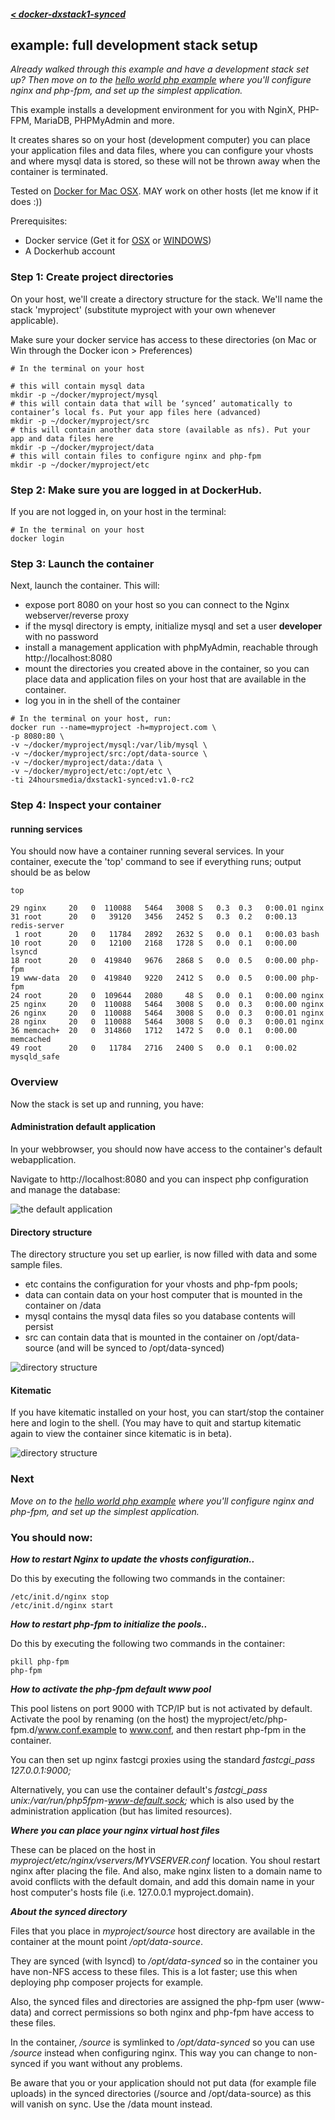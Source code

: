 ##### [< docker-dxstack1-synced](../../README.md)
## example: full development stack setup


*Already walked through this example and have a development stack set up? Then move on to the [hello world php example](02-helloworld.md) where you'll configure nginx and php-fpm, and set up
                                                                                                     the simplest application.*


This example installs a development environment for you with NginX, PHP-FPM, MariaDB, PHPMyAdmin and more.

It creates shares so on your host (development computer) you can place your application files and data files,
where you can configure your vhosts and where mysql data is stored, so these will not be thrown away when the container is terminated.



Tested on [Docker for Mac OSX](https://docs.docker.com/docker-for-mac/). MAY work on other hosts (let me know if it does :))

Prerequisites:

- Docker service (Get it for [OSX](https://docs.docker.com/docker-for-mac/) or [WINDOWS](https://docs.docker.com/docker-for-windows/))
- A Dockerhub account

### Step 1: Create project directories

On your host, we'll create a directory structure for the stack. We'll name the stack 'myproject'
(substitute myproject with your own whenever applicable).

Make sure your docker service has access to these directories (on Mac or Win through the Docker icon > Preferences)

```
# In the terminal on your host

# this will contain mysql data
mkdir -p ~/docker/myproject/mysql
# this will contain data that will be ‘synced’ automatically to container’s local fs. Put your app files here (advanced)
mkdir -p ~/docker/myproject/src
# this will contain another data store (available as nfs). Put your app and data files here
mkdir -p ~/docker/myproject/data
# this will contain files to configure nginx and php-fpm
mkdir -p ~/docker/myproject/etc
```

### Step 2: Make sure you are logged in at DockerHub.

If you are not logged in, on your host in the terminal:

```
# In the terminal on your host
docker login
```

### Step 3: Launch the container

Next, launch the container. This will:

* expose port 8080 on your host so you can connect to the Nginx webserver/reverse proxy
* if the mysql directory is empty, initialize mysql and set a user **developer** with no password
* install a management application with phpMyAdmin, reachable through http://localhost:8080
* mount the directories you created above in the container, so you can place data and application
 files on your host that are available in the container.
* log you in in the shell of the container
 
 
```
# In the terminal on your host, run:
docker run --name=myproject -h=myproject.com \
-p 8080:80 \
-v ~/docker/myproject/mysql:/var/lib/mysql \
-v ~/docker/myproject/src:/opt/data-source \
-v ~/docker/myproject/data:/data \
-v ~/docker/myproject/etc:/opt/etc \
-ti 24hoursmedia/dxstack1-synced:v1.0-rc2

```

### Step 4: Inspect your container

#### running services
You should now have a container running several services. In your container, execute the 'top' command to see if everything runs;
output should be as below

```
top

29 nginx     20   0  110088   5464   3008 S   0.3  0.3   0:00.01 nginx                                                                                                                                                                                                                                                                                        
31 root      20   0   39120   3456   2452 S   0.3  0.2   0:00.13 redis-server                                                                                                                                                                                                                                                                                 
 1 root      20   0   11784   2892   2632 S   0.0  0.1   0:00.03 bash                                                                                                                                                                                                                                                                                         
10 root      20   0   12100   2168   1728 S   0.0  0.1   0:00.00 lsyncd                                                                                                                                                                                                                                                                                       
18 root      20   0  419840   9676   2868 S   0.0  0.5   0:00.00 php-fpm                                                                                                                                                                                                                                                                                      
19 www-data  20   0  419840   9220   2412 S   0.0  0.5   0:00.00 php-fpm                                                                                                                                                                                                                                                                                      
24 root      20   0  109644   2080     48 S   0.0  0.1   0:00.00 nginx                                                                                                                                                                                                                                                                                        
25 nginx     20   0  110088   5464   3008 S   0.0  0.3   0:00.00 nginx                                                                                                                                                                                                                                                                                        
26 nginx     20   0  110088   5464   3008 S   0.0  0.3   0:00.01 nginx                                                                                                                                                                                                                                                                                        
28 nginx     20   0  110088   5464   3008 S   0.0  0.3   0:00.01 nginx                                                                                                                                                                                                                                                                                        
36 memcach+  20   0  314860   1712   1472 S   0.0  0.1   0:00.00 memcached                                                                                                                                                                                                                                                                                    
49 root      20   0   11784   2716   2400 S   0.0  0.1   0:00.02 mysqld_safe 
```

### Overview

Now the stack is set up and running, you have:

#### Administration default application

In your webbrowser, you should now have access to the container's default webapplication.

Navigate to http://localhost:8080 and you can inspect php configuration and manage the database:

![the default application](assets/default-application.png)

#### Directory structure

The directory structure you set up earlier, is now filled with data and some sample files.

* etc contains the configuration for your vhosts and php-fpm pools;
* data can contain data on your host computer that is mounted in the container on /data
* mysql contains the mysql data files so you database contents will persist
* src can contain data that is mounted in the container on /opt/data-source (and will be synced to /opt/data-synced)


![directory structure](assets/project-dir-structure.png)


#### Kitematic

If you have kitematic installed on your host, you can start/stop the container here and login to the
shell. (You may have to quit and startup kitematic again to view the container since kitematic is in beta). 

![directory structure](assets/kitematic.png)

### Next

*Move on to the [hello world php example](02-helloworld.md) where you'll configure nginx and php-fpm, and set up
the simplest application.*


### You should now:

***How to restart Nginx to update the vhosts configuration..***

Do this by executing the following two commands in the container:
```
/etc/init.d/nginx stop
/etc/init.d/nginx start
```

***How to restart php-fpm to initialize the pools..***

Do this by executing the following two commands in the container:
```
pkill php-fpm
php-fpm
```

***How to activate the php-fpm default www pool***

This pool listens on port 9000 with TCP/IP but is not activated by default. Activate the pool by 
renaming (on the host) the myproject/etc/php-fpm.d/www.conf.example to www.conf, and then restart php-fpm in the
container.

You can then set up nginx fastcgi proxies using the standard *fastcgi_pass 127.0.0.1:9000;*

Alternatively, you can use the container default's *fastcgi_pass unix:/var/run/php5fpm-www-default.sock;* which
is also used by the administration application (but has limited resources).

***Where you can place your nginx virtual host files***

These can be placed on the host in *myproject/etc/nginx/vservers/MYVSERVER.conf* location.
You shoul restart nginx after placing the file. And also, make nginx listen to a domain name
to avoid conflicts with the default domain, and add this domain name in your host computer's hosts file
(i.e. 127.0.0.1 myproject.domain).

***About the synced directory***

Files that you place in *myproject/source* host directory are available in the container at the mount
point */opt/data-source*.

They are synced (with lsyncd) to */opt/data-synced* so in the container you have non-NFS access to these files.
This is a lot faster; use this when deploying php composer projects for example.

Also, the synced files and directories are assigned the php-fpm user (www-data)
and correct permissions so both nginx and php-fpm have access to these files.

In the container, */source* is symlinked to */opt/data-synced* so you can use */source* instead when configuring
nginx. This way you can change to non-synced if you want without any problems.

Be aware that you or your application should not put data (for example file uploads) in the synced
directories (/source and /opt/data-source) as this will vanish on sync. Use the /data mount instead.


